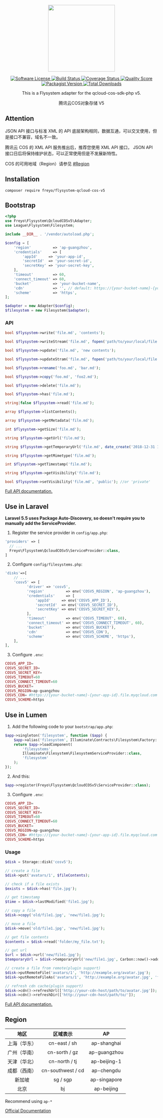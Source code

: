 <div>
  <p align="center">
    <image src="https://mc.qcloudimg.com/static/img/e9ea555bef030eb7b380e9a3a1e59323/COS.svg" width="220" height="220">
  </p>
  <p align="center">
    <a href="LICENSE">
      <image src="https://img.shields.io/badge/license-MIT-brightgreen.svg?style=flat-square" alt="Software License">
    </a>
    <a href="https://travis-ci.org/freyo/flysystem-qcloud-cos-v5">
      <image src="https://img.shields.io/travis/freyo/flysystem-qcloud-cos-v5/master.svg?style=flat-square" alt="Build Status">
    </a>
    <a href="https://scrutinizer-ci.com/g/freyo/flysystem-qcloud-cos-v5">
      <image src="https://img.shields.io/scrutinizer/coverage/g/freyo/flysystem-qcloud-cos-v5.svg?style=flat-square" alt="Coverage Status">
    </a>
    <a href="https://scrutinizer-ci.com/g/freyo/flysystem-qcloud-cos-v5">
      <image src="https://img.shields.io/scrutinizer/g/freyo/flysystem-qcloud-cos-v5.svg?style=flat-square" alt="Quality Score">
    </a>
    <a href="https://packagist.org/packages/freyo/flysystem-qcloud-cos-v5">
      <image src="https://img.shields.io/packagist/v/freyo/flysystem-qcloud-cos-v5.svg?style=flat-square" alt="Packagist Version">
    </a>
    <a href="https://packagist.org/packages/freyo/flysystem-qcloud-cos-v5">
      <image src="https://img.shields.io/packagist/dt/freyo/flysystem-qcloud-cos-v5.svg?style=flat-square" alt="Total Downloads">
    </a>
  </p>
  <p align="center">This is a Flysystem adapter for the qcloud-cos-sdk-php v5.</p>
  <p align="center">腾讯云COS对象存储 V5</p>
</div>

## Attention

JSON API 接口与标准 XML 的 API 底层架构相同，数据互通，可以交叉使用，但是接口不兼容，域名不一致。

腾讯云 COS 的 XML API 服务推出后，推荐您使用 XML API 接口， JSON API 接口日后将保持维护状态，可以正常使用但是不发展新特性。

COS 的可用地域（Region）请参见 [#Region](#region)

## Installation

  ```shell
  composer require freyo/flysystem-qcloud-cos-v5
  ```

## Bootstrap

  ```php
  <?php
  use Freyo\Flysystem\QcloudCOSv5\Adapter;
  use League\Flysystem\Filesystem;

  include __DIR__ . '/vendor/autoload.php';

  $config = [
      'region'          => 'ap-guangzhou',
      'credentials'     => [
          'appId'     => 'your-app-id',
          'secretId'  => 'your-secret-id',
          'secretKey' => 'your-secret-key',
      ],
      'timeout'         => 60,
      'connect_timeout' => 60,
      'bucket'          => 'your-bucket-name',
      'cdn'             => '', // default: https://{your-bucket-name}-{your-app-id}.file.myqcloud.com
      'scheme'          => 'https',
  ];

  $adapter = new Adapter($config);
  $filesystem = new Filesystem($adapter);
  ```

### API

```php
bool $flysystem->write('file.md', 'contents');

bool $flysystem->writeStream('file.md', fopen('path/to/your/local/file.jpg', 'r'));

bool $flysystem->update('file.md', 'new contents');

bool $flysystem->updateStram('file.md', fopen('path/to/your/local/file.jpg', 'r'));

bool $flysystem->rename('foo.md', 'bar.md');

bool $flysystem->copy('foo.md', 'foo2.md');

bool $flysystem->delete('file.md');

bool $flysystem->has('file.md');

string|false $flysystem->read('file.md');

array $flysystem->listContents();

array $flysystem->getMetadata('file.md');

int $flysystem->getSize('file.md');

string $flysystem->getUrl('file.md'); 

string $flysystem->getTemporaryUrl('file.md', date_create('2018-12-31 18:12:31')); 

string $flysystem->getMimetype('file.md');

int $flysystem->getTimestamp('file.md');

string $flysystem->getVisibility('file.md');

bool $flysystem->setVisibility('file.md', 'public'); //or 'private'
```

[Full API documentation.](http://flysystem.thephpleague.com/api/)

## Use in Laravel
  
**Laravel 5.5 uses Package Auto-Discovery, so doesn't require you to manually add the ServiceProvider.**

1. Register the service provider in `config/app.php`:

  ```php
  'providers' => [
    // ...
    Freyo\Flysystem\QcloudCOSv5\ServiceProvider::class,
  ]
  ```

2. Configure `config/filesystems.php`:

  ```php
  'disks'=>[
      // ...
      'cosv5' => [
            'driver' => 'cosv5',
            'region'          => env('COSV5_REGION', 'ap-guangzhou'),
            'credentials'     => [
                'appId'     => env('COSV5_APP_ID'),
                'secretId'  => env('COSV5_SECRET_ID'),
                'secretKey' => env('COSV5_SECRET_KEY'),
            ],
            'timeout'         => env('COSV5_TIMEOUT', 60),
            'connect_timeout' => env('COSV5_CONNECT_TIMEOUT', 60),
            'bucket'          => env('COSV5_BUCKET'),
            'cdn'             => env('COSV5_CDN'),
            'scheme'          => env('COSV5_SCHEME', 'https'),
      ],
  ],
  ```

3. Configure `.env`:
  
  ```php
  COSV5_APP_ID=
  COSV5_SECRET_ID=
  COSV5_SECRET_KEY=
  COSV5_TIMEOUT=60
  COSV5_CONNECT_TIMEOUT=60
  COSV5_BUCKET=
  COSV5_REGION=ap-guangzhou
  COSV5_CDN= #https://{your-bucket-name}-{your-app-id}.file.myqcloud.com
  COSV5_SCHEME=https
  ```

## Use in Lumen

1. Add the following code to your `bootstrap/app.php`:

  ```php
  $app->singleton('filesystem', function ($app) {
      $app->alias('filesystem', Illuminate\Contracts\Filesystem\Factory::class);
      return $app->loadComponent(
          'filesystems',
          Illuminate\Filesystem\FilesystemServiceProvider::class,
          'filesystem'
      );
  });
  ```

2. And this:
  
  ```php
  $app->register(Freyo\Flysystem\QcloudCOSv5\ServiceProvider::class);
  ```

3. Configure `.env`:
  
  ```php
  COSV5_APP_ID=
  COSV5_SECRET_ID=
  COSV5_SECRET_KEY=
  COSV5_TIMEOUT=60
  COSV5_CONNECT_TIMEOUT=60
  COSV5_BUCKET=
  COSV5_REGION=ap-guangzhou
  COSV5_CDN= #https://{your-bucket-name}-{your-app-id}.file.myqcloud.com
  COSV5_SCHEME=https
  ```

### Usage

```php
$disk = Storage::disk('cosv5');

// create a file
$disk->put('avatars/1', $fileContents);

// check if a file exists
$exists = $disk->has('file.jpg');

// get timestamp
$time = $disk->lastModified('file1.jpg');

// copy a file
$disk->copy('old/file1.jpg', 'new/file1.jpg');

// move a file
$disk->move('old/file1.jpg', 'new/file1.jpg');

// get file contents
$contents = $disk->read('folder/my_file.txt');

// get url
$url = $disk->url('new/file1.jpg');
$temporaryUrl = $disk->temporaryUrl('new/file1.jpg', Carbon::now()->addMinutes(5));

// create a file from remote(plugin support)
$disk->putRemoteFile('avatars/1', 'http://example.org/avatar.jpg');
$disk->putRemoteFileAs('avatars/1', 'http://example.org/avatar.jpg', 'file1.jpg');

// refresh cdn cache(plugin support)
$disk->cdn()->refreshUrl(['http://your-cdn-host/path/to/avatar.jpg']);
$disk->cdn()->refreshDir(['http://your-cdn-host/path/to/']);
```

[Full API documentation.](https://laravel.com/api/5.5/Illuminate/Contracts/Filesystem/Cloud.html)

## Region

|地区|区域表示|AP|
|:-:|:-:|:-:|
|上海（华东）|cn-east / sh|ap-shanghai|
|广州（华南）|cn-sorth / gz|ap-guangzhou|
|天津（华北）|cn-north / tj|ap-beijing-1|
|成都（西南）|cn-southwest / cd|ap-chengdu|
|新加坡|sg / sgp|ap-singapore|
|北京|bj|ap-beijing|

Recommend using `ap-*`

[Official Documentation](https://cloud.tencent.com/document/product/436/6224)
